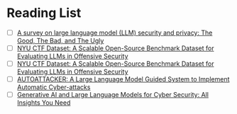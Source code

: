 
# Reading List

- [ ] [A survey on large language model (LLM) security and privacy: The Good, The Bad, and The Ugly](https://www.sciencedirect.com/science/article/pii/S266729522400014X)
- [ ] [NYU CTF Dataset: A Scalable Open-Source Benchmark Dataset for Evaluating LLMs in Offensive Security](https://paperswithcode.com/paper/nyu-ctf-dataset-a-scalable-open-source/review/)
- [ ] [NYU CTF Dataset: A Scalable Open-Source Benchmark Dataset for Evaluating LLMs in Offensive Security](https://arxiv.org/pdf/2406.055900)
- [ ] [AUTOATTACKER: A Large Language Model Guided System to Implement Automatic Cyber-attacks](https://arxiv.org/pdf/2403.01038)
- [ ] [Generative AI and Large Language Models for Cyber Security: All Insights You Need](https://arxiv.org/pdf/2405.12750)
